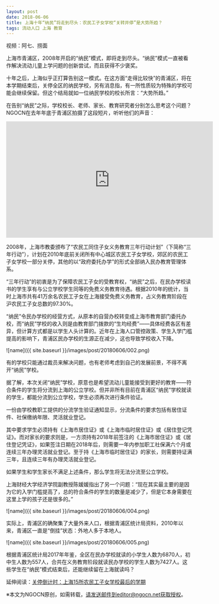```yaml
---
layout: post
date: 2018-06-06
title: 上海十年“纳民”将走到尽头：农民工子女学校“关转并停”是大势所趋？
tags: 流动人口 上海 教育
---
```


视频：阿七、捞面

上海市青浦区，2008年开启的“纳民”模式，即将走到尽头。“纳民”模式一直被看作解决流动儿童上学问题的创新尝试，而且获得不少褒奖。

十年之后，上海似乎正打算告别这一模式。在这方面“走得比较快”的青浦区，将在本学期结束后，关停全区的纳民学校，另有消息指，有一所性质较为特殊的学校可能会继续保留。但这个结局就如一位纳民学校的校长所言：“大势所趋。”

在告别“纳民”之际，学校校长、老师、家长、教育研究者分别怎么思考这个问题？NGOCN在去年年底于青浦区拍摄了这段短片，听听他们的声音：

<iframe width="560" height="315" src="https://www.youtube.com/embed/gqcUbbi3yQ4" frameborder="0" allow="autoplay; encrypted-media" allowfullscreen></iframe>

<!--more-->



2008年，上海市教委颁布了“农民工同住子女义务教育三年行动计划”（下简称“三年行动”），计划在2010年底前关闭所有中心城区农民工子女学校，郊区的农民工子女学校一部分关停，其他的以“政府委托办学”的形式全部纳入民办教育管理体系。

“三年行动”的初衷是为了保障农民工子女的受教育权，“纳民”之后，在民办学校读书的学生享有与公立学校学生同等的免费义务教育待遇。根据2010年的统计，当时上海市共有41万余名农民工子女在上海接受免费义务教育，占义务教育阶段在沪农民工子女总数的97.30%。

“纳民”令民办学校的经营方式，从原本的自营办校转变成上海市教育部门委托办校，而“纳民”学校的收入则是由教育部门拨款的“生均经费”——具体经费各区有差异，但计算方式都是以学生人头计算的。近年在上海人口管控政策、学生入学门槛提高的影响下，青浦区民办学校的生源正在减少，这也导致学校收入下降。

![name]({{ site.baseurl }}/images/post/20180606/002.png)

有的学校只能通过裁员来解决问题，也有老师考虑到自己的发展前景，不得不离开“纳民”学校。

据了解，本次关闭“纳民”学校，原意也是希望流动儿童能接受到更好的教育——符合条件的学生将分流到上海的公立学校。但并非所有目前在青浦区“纳民”学校就读的学生，都能分流到公立学校，学生必须再次进行条件验证。

一份由学校教职工提供的分流学生验证通知显示，分流条件的要求包括有居住证件、社保缴纳年限、灵活就业登记。

其中要求学生必须持有《上海市居住证》或《上海市临时居住证》或《居住登记凭证》。而对家长的要求则是，一方须持有2018年前签注的《上海市居住证》或《居住登记凭证》，如果签注日期在2018年后，则需要一年内参加职工社保满六个月或连续三年办理灵活就业登记。至于持《上海市临时居住证》的家长，则需要持证满三年，且连续三年有办理灵活就业登记。

如果学生和学生家长不满足上述条件，那么学生将无法分流至公立学校。

上海财经大学经济学院副教授陈媛媛指出了另一个问题：“现在其实最主要的是因为它的入学门槛提高了，总的符合条件的学生的数量是减少了，但是它本身需要在这里上学的孩子还是很多的。”

![name]({{ site.baseurl }}/images/post/20180606/004.png)

实际上，青浦区的确聚集了大量外来人口，根据青浦区统计局资料，2010年以来，青浦区一直是“倒挂”状态：外地人多于本地人。

![name]({{ site.baseurl }}/images/post/20180606/005.png)

根据青浦区统计局2017年年鉴，全区在民办学校就读的小学生人数为6870人，初中生人数为557人，合共在义务教育阶段就读民办学校的学生人数为7427人。这些学生在“纳民”模式结束后，还能继续留在上海就读吗？

延伸阅读：[关停倒计时：上海15所农民工子女学校最后的学期](http://ccswatch.org/last-semester-of-15-migrants-school-in-Shanghai/)

※本文为NGOCN原创，如需转载，请发送邮件到editor@ngocn.net获取授权。
